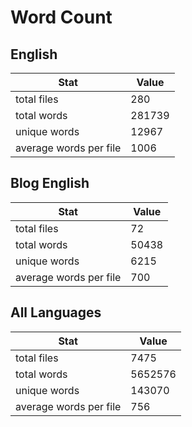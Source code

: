 # Word Count

## English

Stat | Value
---- | -----
total files | 280
total words | 281739
unique words | 12967
average words per file | 1006

## Blog English

Stat | Value
---- | -----
total files | 72
total words | 50438
unique words | 6215
average words per file | 700

## All Languages

Stat | Value
---- | -----
total files | 7475
total words | 5652576
unique words | 143070
average words per file | 756
